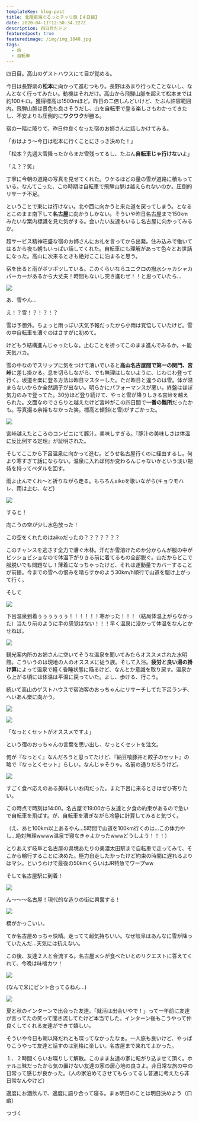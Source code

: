 ```yaml
---
templateKey: blog-post
title: 北陸東海ぐるっとチャリ旅【４日目】
date: 2020-04-11T12:50:34.227Z
description: 四日目だドン
featuredpost: true
featuredimage: /img/img_1840.jpg
tags:
  - 旅
  - 自転車
---
```

四日目。高山のゲストハウスにて目が覚める。

今日は長野県の**松本**に向かって進むつもり。長野はあまり行ったことないし、なんとなく行ってみたい。動機はそれだけ。高山から飛騨山脈を超えて松本までは約100キロ。獲得標高は1500mほど。昨日の二倍しんどいけど、たぶん許容範囲内。飛騨山脈は景色も良さそうだし、山を自転車で登る楽しさもわかってきたし、不安よりも圧倒的に**ワクワク**が勝る。

宿の一階に降りて、昨日仲良くなった宿のお姉さんに話しかけてみる。

「おはよう〜今日は松本に行くことにさっき決めた！」

「松本？先週大雪降ったからまだ雪残ってるし、たぶん**自転車じゃ行けない**よ」

「え？？笑」

丁寧に今朝の道路の写真を見せてくれた。ウケるほどの量の雪が道路に積もっている。なんてこった、この時期は自転車で飛騨山脈は越えられないのか。圧倒的リサーチ不足。

ということで東には行けない。北や西に向かうと来た道を戻ってしまう。となるとこのまま南下して**名古屋**に向かうしかない。そういや昨日名古屋まで150kmみたいな案内標識を見た気がする。会いたい友達もいるし名古屋に向かってみるか。

超サービス精神旺盛な宿のお姉さんにお礼を言ってから出発。住み込みで働いてはるから夜も朝もいっぱい話してくれた。自転車にも理解があって色々とお世話になった。高山に次来るときも絶対ここに泊まると思う。

宿を出ると雨がポツポツしている。このくらいならユニクロの撥水シャカシャカパーカーがあるから大丈夫！時間もないし突き進むぜ！！と思っていたら...

![](/img/_mg_1797.jpg)

あ、雪やん...

え！？雪！？！？！？

雪は予想外。ちょっと雨っぽい天気予報だったから小雨は覚悟していたけど。雪の中自転車を漕ぐのはさすがに初めて。

けどもう結構進んじゃったしな。止むことを祈ってこのまま進んでみるか。←能天気バカ。

雪の中なのでスリップに気をつけて漕いでいると**高山名古屋間で第一の関門、宮峠**に差し掛かる。息を切らしながら、でも無理はしないように、じわじわ登って行く。坂道を楽に登る方法は昨日マスターした。ただ昨日と違うのは雪。体が温まらないからか全然調子が出ない。明らかにパフォーマンスが悪い。終盤はほぼ気力のみで登ってた。30分ほど登り続けて、やっと雪が降りしきる宮峠を越えられた。文面なのでさらりと越えたけど宮峠がこの四日間で**一番の難所**だったかも。写真撮る余裕もなかった笑。標高と傾斜(と雪)がすごかった。

![](/img/ethjzn3uyaa-xj7.jpeg)

宮峠越えたところのコンビニにて豚汁。美味しすぎる。『豚汁の美味しさは体温に反比例する定理』が証明された。

そしてここから下呂温泉に向かって進む。どうせ名古屋行くのに経由するし。何より寒すぎて話にならない。温泉に入れば何か変わるんじゃないかという淡い期待を持ってペダルを回す。

雨よ止んでくれ〜と祈りながら走る。もちろんaikoを歌いながら(キョウモハレ、雨は止む、など)

![](/img/_mg_1812.jpg)

すると！

向こうの空が少し水色放った！

この空をくれたのはaikoだったの？？？？？？？

このチャンスを逃さす全力で漕ぐ木林。汗だか雪溶けたのか分からんが服の中がビッショビショなので体温下がりきる前に着てるもの全部脱ぐ。山だからどこで服脱いでも問題なし！薄着になっちゃったけど、それは運動量でカバーすることが前提。今までの雪への恨みを晴らすかのよう30km/h順行で山道を駆け上がって行く。

そして

![](/img/img_1840.jpg)

下呂温泉到着ぅぅぅぅぅぅ！！！！！！寒かった！！！（結局体温上がらなかった）当たり前のように手の感覚はない！！！早く温泉に浸かって体温をなんとかせねば。

![](/img/_mg_1832.jpg)

観光案内所のお姉さんに空いてそうな温泉を聞いてみたらオススメされた水明館。こういうのは現地の人のオススメに従う族。そして入浴。**疲労と良い湯の掛け算**によって温泉で軽く昏睡状態に陥るけど、なんとか意識を取り戻す。温泉から上がる頃には体温は平温に戻っていた。よし、歩ける、行こう。

続いて高山のゲストハウスで宿泊客のおっちゃんにリサーチしてた下呂ランチ、へいあん楽に向かう。

![](/img/img_1820.jpg)

![](/img/ios-の画像-11-.jpg)

「なっとくセットがオススメですよ」

という宿のおっちゃんの言葉を思い出し、なっとくセットを注文。

何が『なっとく』なんだろうと思ってたけど、『納豆喰豚丼と餃子のセット』の略で『なっとくセット』らしい。なんじゃそりゃ。名前の通りだろうけど。

![](/img/ios-の画像-12-.jpg)

すごく食べ応えのある美味しいお肉だった。また下呂に来るときはぜひ寄りたい。

この時点で時刻は14:00。名古屋で19:00から友達と夕食の約束があるので急いで自転車を飛ばす。が、自転車を漕ぎながら冷静に計算してみると気づく。

（え、あと100km以上あるやん...5時間で山道を100km行くのは...この体力やし...絶対無理wwww温泉で寝なきゃよかったwwwどうしよう！！！）

とりあえず岐阜と名古屋の県境あたりの美濃太田駅まで自転車で走ってみて、そこから輪行することに決めた。極力自走したかったけど約束の時間に遅れるよりはマシ。というわけで最後の50kmくらいはJR特急でワープww

そして名古屋駅に到着！

![](/img/img_1847.jpg)

ん〜〜〜名古屋！現代的な造りの街に興奮する！

![](/img/img_1863.jpg)

橋がかっこいい。

てか名古屋めっちゃ快晴。走ってて超気持ちいい。なぜ岐阜はあんなに雪が降っていたんだ...天気には抗えない。

この後、友達２人と合流する。名古屋メシが食べたいとのリクエストに答えてくれて、今晩は味噌カツ！

![](/img/img_1879.jpg)

(なんで米にピント合ってるねん...)

![](/img/ios-の画像-14-.jpg)

夏と秋のインターンで出会った友達。「就活は出会いやで！」って一年前に友達が言ってたの笑って聞き流してたけど本当でした。インターン後もこうやって仲良くしてくれる友達ができて嬉しい。

そういや今日も朝以降だれとも喋ってなかったなぁ。一人旅も良いけど、やっぱりこうやって友達と話すのは別格に楽しい。名古屋まで来れてよかった。

１、２時間くらいお喋りして解散。このまま友達の家に転がり込ませて頂く。ホテル三昧だったから気の置けない友達の家の居心地の良さよ。非日常な旅の中の日常って感じが良かった。（人の家泊めてさせてもらってるし普通に考えたら非日常なんやけど）

適度にお酒飲んで、適度に語り合って寝る。まぁ明日のことは明日決めよう（口癖）

つづく
